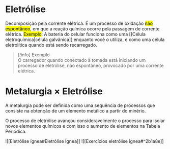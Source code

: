 # Eletrólise

Decomposição pela corrente elétrica. É um processo de oxidação <mark class="hltr-red">não espontâneo</mark>, em que a reação química ocorre pela passagem de corrente elétrica.
<mark class="hltr-red">Exemplo</mark>: A bateria do celular funciona como uma [[Célula eletroquímica|célula galvânica]] enquanto você o utiliza, e como uma célula eletrolítica quando está sendo recarregado.

> [!info] Exemplo
> <br>
> O carregador quando conectado à tomada está iniciando um processo de eletrólise, não espontâneo, provocado por uma corrente elétrica.

# Metalurgia $\times$ Eletrólise

A metalurgia pode ser definida como uma sequência de processos que consiste na obtenção de um elemento metálico a partir do minério.

O processo de eletrólise avançou consideravelmente o processo para isolar novos elementos químicos e com isso o aumento de elementos na Tabela Periódica.

![[Eletrólise ígnea#Eletrólise Ígnea]]
![[Exercícios eletrólise ígnea#^2b1a8e]]